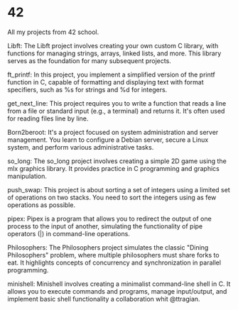 # 42
All my projects from  42 school. 

Libft: The Libft project involves creating your own custom C library, with functions for managing strings, arrays, linked lists, and more. This library serves as the foundation for many subsequent projects.

ft_printf: In this project, you implement a simplified version of the printf function in C, capable of formatting and displaying text with format specifiers, such as %s for strings and %d for integers.

get_next_line: This project requires you to write a function that reads a line from a file or standard input (e.g., a terminal) and returns it. It's often used for reading files line by line.

Born2beroot: It's a project focused on system administration and server management. You learn to configure a Debian server, secure a Linux system, and perform various administrative tasks.

so_long: The so_long project involves creating a simple 2D game using the mlx graphics library. It provides practice in C programming and graphics manipulation.

push_swap: This project is about sorting a set of integers using a limited set of operations on two stacks. You need to sort the integers using as few operations as possible.

pipex: Pipex is a program that allows you to redirect the output of one process to the input of another, simulating the functionality of pipe operators (|) in command-line operations.

 Philosophers: The Philosophers project simulates the classic "Dining Philosophers" problem, where multiple philosophers must share forks to eat. It highlights concepts of concurrency and synchronization in parallel programming.
 
minishell: Minishell involves creating a minimalist command-line shell in C. It allows you to execute commands and programs, manage input/output, and implement basic shell functionality a collaboration whit @ttragian.
